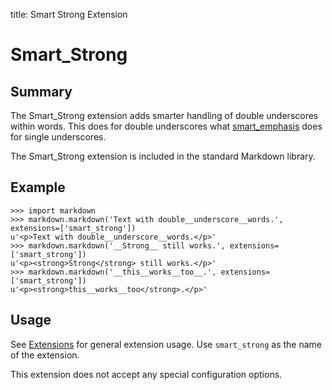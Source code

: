 title: Smart Strong Extension

Smart_Strong
============

Summary
-------

The Smart_Strong extension adds smarter handling of double underscores within
words. This does for double underscores what [smart_emphasis][] does for single
underscores.

The Smart_Strong extension is included in the standard Markdown library.

[smart_emphasis]: ../reference.md#smart_emphasis

Example
-------

```pycon
>>> import markdown
>>> markdown.markdown('Text with double__underscore__words.', extensions=['smart_strong'])
u'<p>Text with double__underscore__words.</p>'
>>> markdown.markdown('__Strong__ still works.', extensions=['smart_strong'])
u'<p><strong>Strong</strong> still works.</p>'
>>> markdown.markdown('__this__works__too__.', extensions=['smart_strong'])
u'<p><strong>this__works__too</strong>.</p>'
```

Usage
-----

See [Extensions](index.md) for general extension usage. Use `smart_strong` as
the name of the extension.

This extension does not accept any special configuration options.
